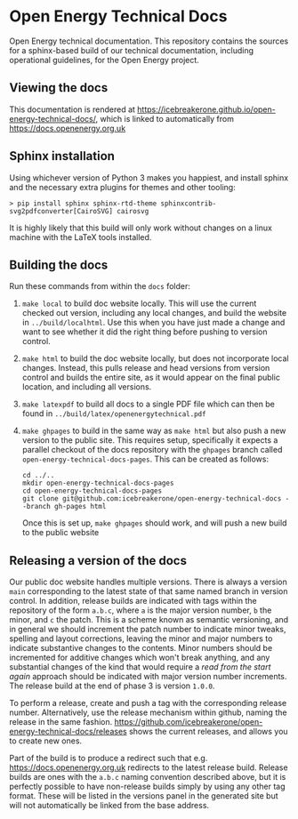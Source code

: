 # Open Energy Technical Docs
Open Energy technical documentation. This repository contains the sources for a sphinx-based build of our
technical documentation, including operational guidelines, for the Open Energy project.

## Viewing the docs

This documentation is rendered at https://icebreakerone.github.io/open-energy-technical-docs/, which is
linked to automatically from https://docs.openenergy.org.uk 

## Sphinx installation

Using whichever version of Python 3 makes you happiest, and install sphinx and the necessary extra plugins for
themes and other tooling:

```
> pip install sphinx sphinx-rtd-theme sphinxcontrib-svg2pdfconverter[CairoSVG] cairosvg
```

It is highly likely that this build will only work without changes on a linux machine with the LaTeX tools installed.

## Building the docs

Run these commands from within the `docs` folder:

1. `make local` to build doc website locally. This will use the current checked out version, including
   any local changes, and build the website in `../build/localhtml`. Use this when you have just made a change
   and want to see whether it did the right thing before pushing to version control.
2. `make html` to build the doc website locally, but does not incorporate local changes. Instead, this pulls
   release and head versions from version control and builds the entire site, as it would appear on the final
   public location, and including all versions.
3. `make latexpdf` to build all docs to a single PDF file which can then be found in `../build/latex/openenergytechnical.pdf`
4. `make ghpages` to build in the same way as `make html` but also push a new version to the public site. This
   requires setup, specifically it expects a parallel checkout of the docs repository with the `ghpages` branch
   called `open-energy-technical-docs-pages`. This can be created as follows:
   
   ```shell
   cd ../..
   mkdir open-energy-technical-docs-pages
   cd open-energy-technical-docs-pages
   git clone git@github.com:icebreakerone/open-energy-technical-docs --branch gh-pages html 
   ```
   
   Once this is set up, `make ghpages` should work, and will push a new build to the public website

## Releasing a version of the docs

Our public doc website handles multiple versions. There is always a version `main` corresponding to the latest
state of that same named branch in version control. In addition, release builds are indicated with tags within
the repository of the form `a.b.c`, where `a` is the major version number, `b` the minor, and `c` the patch. This
is a scheme known as semantic versioning, and in general we should increment the patch number to indicate minor
tweaks, spelling and layout corrections, leaving the minor and major numbers to indicate substantive changes
to the contents. Minor numbers should be incremented for additive changes which won't break anything, and any
substantial changes of the kind that would require a *read from the start again* approach should be indicated
with major version number increments. The release build at the end of phase 3 is version `1.0.0`.

To perform a release, create and push a tag with the corresponding release number. Alternatively, use the release
mechanism within github, naming the release in the same fashion. https://github.com/icebreakerone/open-energy-technical-docs/releases
shows the current releases, and allows you to create new ones.

Part of the build is to produce a redirect such that e.g. https://docs.openenergy.org.uk redirects to the latest
release build. Release builds are ones with the `a.b.c` naming convention described above, but it is perfectly
possible to have non-release builds simply by using any other tag format. These will be listed in the versions
panel in the generated site but will not automatically be linked from the base address.
